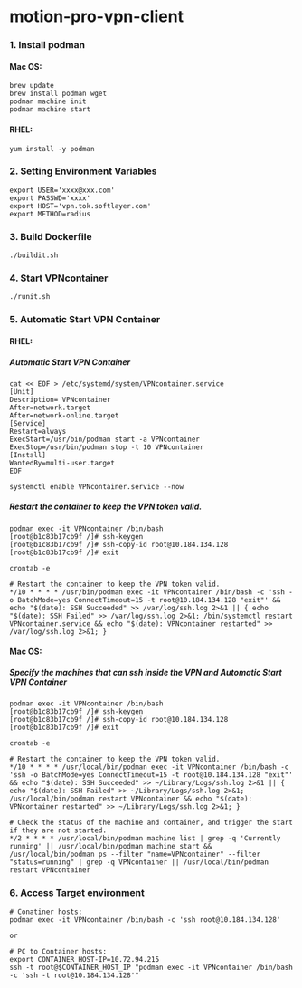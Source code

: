 # motion-pro-vpn-client

### 1. Install podman

#### Mac OS:
~~~
brew update
brew install podman wget
podman machine init
podman machine start
~~~

#### RHEL:
~~~
yum install -y podman
~~~

### 2. Setting Environment Variables

~~~
export USER='xxxx@xxx.com'
export PASSWD='xxxx'
export HOST='vpn.tok.softlayer.com'
export METHOD=radius
~~~

### 3. Build Dockerfile

~~~
./buildit.sh
~~~

### 4. Start VPNcontainer

~~~
./runit.sh 
~~~


### 5. Automatic Start VPN Container

#### RHEL:

##### Automatic Start VPN Container
~~~
cat << EOF > /etc/systemd/system/VPNcontainer.service
[Unit]
Description= VPNcontainer
After=network.target
After=network-online.target
[Service]
Restart=always
ExecStart=/usr/bin/podman start -a VPNcontainer
ExecStop=/usr/bin/podman stop -t 10 VPNcontainer
[Install]
WantedBy=multi-user.target
EOF
~~~
~~~
systemctl enable VPNcontainer.service --now
~~~

##### Restart the container to keep the VPN token valid.
~~~
podman exec -it VPNcontainer /bin/bash
[root@b1c83b17cb9f /]# ssh-keygen
[root@b1c83b17cb9f /]# ssh-copy-id root@10.184.134.128
[root@b1c83b17cb9f /]# exit
~~~

~~~
crontab -e
~~~
~~~
# Restart the container to keep the VPN token valid.
*/10 * * * * /usr/bin/podman exec -it VPNcontainer /bin/bash -c 'ssh -o BatchMode=yes ConnectTimeout=15 -t root@10.184.134.128 "exit"' && echo "$(date): SSH Succeeded" >> /var/log/ssh.log 2>&1 || { echo "$(date): SSH Failed" >> /var/log/ssh.log 2>&1; /bin/systemctl restart VPNcontainer.service && echo "$(date): VPNcontainer restarted" >> /var/log/ssh.log 2>&1; }
~~~

#### Mac OS:

##### Specify the machines that can ssh inside the VPN and Automatic Start VPN Container
~~~
podman exec -it VPNcontainer /bin/bash
[root@b1c83b17cb9f /]# ssh-keygen
[root@b1c83b17cb9f /]# ssh-copy-id root@10.184.134.128
[root@b1c83b17cb9f /]# exit
~~~
~~~
crontab -e
~~~
~~~
# Restart the container to keep the VPN token valid.
*/10 * * * * /usr/local/bin/podman exec -it VPNcontainer /bin/bash -c 'ssh -o BatchMode=yes ConnectTimeout=15 -t root@10.184.134.128 "exit"' && echo "$(date): SSH Succeeded" >> ~/Library/Logs/ssh.log 2>&1 || { echo "$(date): SSH Failed" >> ~/Library/Logs/ssh.log 2>&1; /usr/local/bin/podman restart VPNcontainer && echo "$(date): VPNcontainer restarted" >> ~/Library/Logs/ssh.log 2>&1; }

# Check the status of the machine and container, and trigger the start if they are not started.
*/2 * * * * /usr/local/bin/podman machine list | grep -q 'Currently running' || /usr/local/bin/podman machine start && /usr/local/bin/podman ps --filter "name=VPNcontainer" --filter "status=running" | grep -q VPNcontainer || /usr/local/bin/podman restart VPNcontainer
~~~


### 6. Access Target environment
~~~
# Conatiner hosts:
podman exec -it VPNcontainer /bin/bash -c 'ssh root@10.184.134.128'

or

# PC to Container hosts:
export CONTAINER_HOST-IP=10.72.94.215
ssh -t root@$CONTAINER_HOST_IP "podman exec -it VPNcontainer /bin/bash -c 'ssh -t root@10.184.134.128'"
~~~
